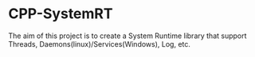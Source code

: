 # CPP-SystemRT

The aim of this project is to create a System Runtime library that support Threads, Daemons(linux)/Services(Windows), Log, etc.